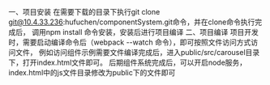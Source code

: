 一、项目安装
    在需要下载的目录下执行git clone git@10.4.33.236:hufuchen/componentSystem.git命令，并在clone命令执行完成后，
    调用npm install 命令安装，安装后进行项目编译
二、项目编译
    项目开发时，需要启动编译命令后（webpack --watch 命令），即可按照文件访问方式访问文件，
    例如访问组件示例需要文件编译完成后，进入public/src/carousel目录下，打开index.html文件即可。
    后期组件系统完成后，可以开启node服务，index.html中的js文件目录修改为public下的文件即可